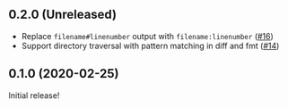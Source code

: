 ## 0.2.0 (Unreleased)

- Replace `filename#linenumber` output with `filename:linenumber` ([#16](https://github.com/katbyte/terrafmt/issues/16))
- Support directory traversal with pattern matching in diff and fmt ([#14](https://github.com/katbyte/terrafmt/issues/14))

## 0.1.0 (2020-02-25)

Initial release!
